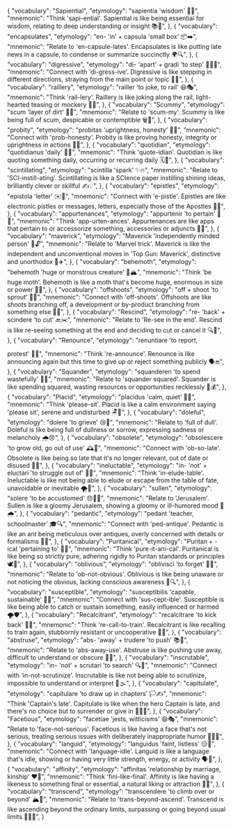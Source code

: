 {
    "vocabulary": "Sapiential",
    "etymology": "sapientia 'wisdom' 🧠🌟",
    "mnemonic": "Think 'sapi-ential'. Sapiential is like being essential for wisdom, relating to deep understanding or insight 📚💭",
},
{
    "vocabulary": "encapsulates",
    "etymology": "en- 'in' + capsula 'small box' 📦➡️",
    "mnemonic": "Relate to 'en-capsule-lates'. Encapsulates is like putting late news in a capsule, to condense or summarize succinctly 🌍🔍",
},
{
    "vocabulary": "digressive",
    "etymology": "di- 'apart' + gradi 'to step' 🔀🚶‍♂️",
    "mnemonic": "Connect with 'di-gress-ive'. Digressive is like stepping in different directions, straying from the main point or topic 🧭👣",
},
{
    "vocabulary": "raillery",
    "etymology": "railler 'to joke, to rail' 😆🎭",
    "mnemonic": "Think 'rail-lery'. Raillery is like joking along the rail, light-hearted teasing or mockery 🚂😜",
},
{
    "vocabulary": "Scummy",
    "etymology": "scum 'layer of dirt' 🦠🚫",
    "mnemonic": "Relate to 'scum-my'. Scummy is like being full of scum, despicable or contemptible 🗑️💢",
},
{
    "vocabulary": "probity",
    "etymology": "probitas 'uprightness, honesty' 💼🌟",
    "mnemonic": "Connect with 'prob-honesty'. Probity is like proving honesty, integrity or uprightness in actions 🤝✅",
},
{
    "vocabulary": "quotidian",
    "etymology": "quotidianus 'daily' 📆🔄",
    "mnemonic": "Think 'quote-idian'. Quotidian is like quoting something daily, occurring or recurring daily 🗓️🔁",
},
{
    "vocabulary": "scintillating",
    "etymology": "scintilla 'spark' ✨🔥",
    "mnemonic": "Relate to 'SCI-instill-ating'. Scintillating is like a SCIence paper instilling shining ideas, brilliantly clever or skillful ✍️💡",
},
{
    "vocabulary": "epistles",
    "etymology": "epistola 'letter' ✉️📜",
    "mnemonic": "Connect with 'e-pistle'. Epistles are like electronic pistles or messages, letters, especially those of the Apostles 📧📖",
},
{
    "vocabulary": "appurtenances",
    "etymology": "appurtenir 'to pertain' 🧰🔗",
    "mnemonic": "Think 'app-urten-ances'. Appurtenances are like apps that pertain to or accessorize something, accessories or adjuncts 📱👝",
},
{
    "vocabulary": "maverick",
    "etymology": "Maverick 'independently minded person' 🤠🔓",
    "mnemonic": "Relate to 'Marvel trick'. Maverick is like the independent and unconventional moves in 'Top Gun: Maverick', distinctive and unorthodox 🎥✈️",
},
{
    "vocabulary": "behemoth",
    "etymology": "behemoth 'huge or monstrous creature' 🐘🏔️",
    "mnemonic": "Think 'be huge moth'. Behemoth is like a moth that's become huge, enormous in size or power 🦋🌌",
},
{
    "vocabulary": "offshoots",
    "etymology": "off + shoot 'to sprout' 🌿🔀",
    "mnemonic": "Connect with 'off-shoots'. Offshoots are like shoots branching off, a development or by-product branching from something else 🌱🌲",
},
{
    "vocabulary": "Rescind",
    "etymology": "re- 'back' + scindere 'to cut' 🔙✂️",
    "mnemonic": "Relate to 'Re-see in the end'. Rescind is like re-seeing something at the end and deciding to cut or cancel it 🔍🚫",
},
{
    "vocabulary": "Renounce",
    "etymology": "renuntiare 'to report,

 protest' 📣🚫",
    "mnemonic": "Think 're-announce'. Renounce is like announcing again but this time to give up or reject something publicly 🗣️🔚",
},
{
    "vocabulary": "Squander",
    "etymology": "squanderen 'to spend wastefully' 💸🔄",
    "mnemonic": "Relate to 'squander squared'. Squander is like spending squared, wasting resources or opportunities recklessly 🔄💰",
},
{
    "vocabulary": "Placid",
    "etymology": "placidus 'calm, quiet' 🌊🤫",
    "mnemonic": "Think 'please-sit'. Placid is like a calm environment saying 'please sit', serene and undisturbed 🪑🌅",
},
{
    "vocabulary": "doleful",
    "etymology": "dolere 'to grieve' 😢🚫",
    "mnemonic": "Relate to 'full of dull'. Doleful is like being full of dullness or sorrow, expressing sadness or melancholy 🌧️😞",
},
{
    "vocabulary": "obsolete",
    "etymology": "obsolescere 'to grow old, go out of use' 🕰️🚫",
    "mnemonic": "Connect with 'ob-so-late'. Obsolete is like being so late that it's no longer relevant, out of date or disused 📼🔚",
},
{
    "vocabulary": "ineluctable",
    "etymology": "in- 'not' + eluctari 'to struggle out of' 🚫🔗",
    "mnemonic": "Think 'in-elude-table'. Ineluctable is like not being able to elude or escape from the table of fate, unavoidable or inevitable 🌪️🚪",
},
{
    "vocabulary": "sullen",
    "etymology": "solere 'to be accustomed' 😞🚶‍♂️",
    "mnemonic": "Relate to 'Jerusalem'. Sullen is like a gloomy Jerusalem, showing a gloomy or ill-humored mood 🌆🌧️",
},
{
    "vocabulary": "pedantic",
    "etymology": "pedant 'teacher, schoolmaster' 🎓🔍",
    "mnemonic": "Connect with 'ped-antique'. Pedantic is like an ant being meticulous over antiques, overly concerned with details or formalisms 🐜🔎",
},
{
    "vocabulary": "Puritanical",
    "etymology": "Puritan + -ical 'pertaining to' 🛐🚫",
    "mnemonic": "Think 'pure-it-ani-cal'. Puritanical is like being so strictly pure, adhering rigidly to Puritan standards or principles 🕊️📏",
},
{
    "vocabulary": "oblivious",
    "etymology": "oblivisci 'to forget' 🤔🚫",
    "mnemonic": "Relate to 'ob-not-obvious'. Oblivious is like being unaware or not noticing the obvious, lacking conscious awareness 🙈🔍",
},
{
    "vocabulary": "susceptible",
    "etymology": "susceptibilis 'capable, sustainable' 🎯💪",
    "mnemonic": "Connect with 'sus-cept-ible'. Susceptible is like being able to catch or sustain something, easily influenced or harmed 🌪️🛡️",
},
{
    "vocabulary": "Recalcitrant",
    "etymology": "recalcitrare 'to kick back' 🐴🚫",
    "mnemonic": "Think 're-call-to-train'. Recalcitrant is like recalling to train again, stubbornly resistant or uncooperative 🚂🔁",
},
{
    "vocabulary": "abstruse",
    "etymology": "abs- 'away' + trudere 'to push' 📚🚫",
    "mnemonic": "Relate to 'abs-away-use'. Abstruse is like pushing use away, difficult to understand or obscure 🤯🔎",
},
{
    "vocabulary": "inscrutable",
    "etymology": "in- 'not' + scrutari 'to search' 🔍🚫",
    "mnemonic": "Connect with 'in-not-scrutinize'. Inscrutable is like not being able to scrutinize, impossible to understand or interpret 🧐🌫️",
},
{
    "vocabulary": "capitulate",
    "etymology": "capitulare 'to draw up in chapters' 🏳️✍️",
    "mnemonic": "Think 'Captain's late'. Capitulate is like when the hero Captain is late, and there's no choice but to surrender or give in 🦸‍♂️🚫",
},
{
    "vocabulary": "Facetious",
    "etymology": "facetiae 'jests, witticisms' 😄🎭",
    "mnemonic": "Relate to 'face-not-serious'. Facetious is like having a face that's not serious, treating serious issues with deliberately inappropriate humor 🤪🤷‍♂️",
},
{
    "vocabulary": "languid",
    "etymology": "languidus 'faint, listless' 😑🛌",
    "mnemonic": "Connect with 'language-idle'. Languid is like a language that's idle, showing or having very little strength, energy, or activity 🗣️🔋",
},
{
    "vocabulary": "affinity",
    "etymology": "affinitas 'relationship by marriage, kinship' ❤️🔗",
    "mnemonic": "Think 'fini-like-final'. Affinity is like having a likeness to something final or essential, a natural liking or attraction 🧲💞",
},
{
    "vocabulary": "transcend",
    "etymology": "transcendere 'to climb over or beyond' 🏔️🚀",
    "mnemonic": "Relate to 'trans-beyond-ascend'. Transcend is like ascending beyond the ordinary limits, surpassing or going beyond usual limits 🌌🧗‍♂️",
}
